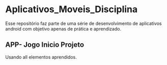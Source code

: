 # Aplicativos_Moveis_Disciplina  
Esse repositório faz parte de uma série de desenvolvimento de aplicativos android com objetivo apenas de prática e aprendizado. 

## APP- Jogo Inicio Projeto 
Usando all elementos aprendidos.
